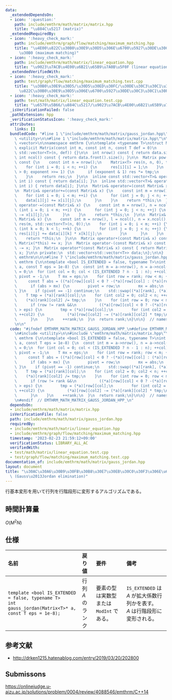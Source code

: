 ```yaml
---
data:
  _extendedDependsOn:
  - icon: ':question:'
    path: include/emthrm/math/matrix/matrix.hpp
    title: "\u884C\u5217 (matrix)"
  _extendedRequiredBy:
  - icon: ':heavy_check_mark:'
    path: include/emthrm/graph/flow/matching/maximum_matching.hpp
    title: "\u4E00\u822C\u30B0\u30E9\u30D5\u306E\u6700\u5927\u30DE\u30C3\u30C1\u30F3\
      \u30B0 (maximum matching)"
  - icon: ':heavy_check_mark:'
    path: include/emthrm/math/matrix/linear_equation.hpp
    title: "\u9023\u7ACB\u4E00\u6B21\u65B9\u7A0B\u5F0F (linear equation)"
  _extendedVerifiedWith:
  - icon: ':heavy_check_mark:'
    path: test/graph/flow/matching/maximum_matching.test.cpp
    title: "\u30B0\u30E9\u30D5/\u30D5\u30ED\u30FC/\u30DE\u30C3\u30C1\u30F3\u30B0/\u4E00\
      \u822C\u30B0\u30E9\u30D5\u306E\u6700\u5927\u30DE\u30C3\u30C1\u30F3\u30B0"
  - icon: ':heavy_check_mark:'
    path: test/math/matrix/linear_equation.test.cpp
    title: "\u6570\u5B66/\u884C\u5217/\u9023\u7ACB\u4E00\u6B21\u65B9\u7A0B\u5F0F"
  _isVerificationFailed: false
  _pathExtension: hpp
  _verificationStatusIcon: ':heavy_check_mark:'
  attributes:
    links: []
  bundledCode: "#line 1 \"include/emthrm/math/matrix/gauss_jordan.hpp\"\n\n\n\n#include\
    \ <utility>\n\n#line 1 \"include/emthrm/math/matrix/matrix.hpp\"\n\n\n\n#include\
    \ <vector>\n\nnamespace emthrm {\n\ntemplate <typename T>\nstruct Matrix {\n \
    \ explicit Matrix(const int m, const int n, const T def = 0)\n      : data(m,\
    \ std::vector<T>(n, def)) {}\n\n  int nrow() const { return data.size(); }\n \
    \ int ncol() const { return data.front().size(); }\n\n  Matrix pow(long long exponent)\
    \ const {\n    const int n = nrow();\n    Matrix<T> res(n, n, 0), tmp = *this;\n\
    \    for (int i = 0; i < n; ++i) {\n      res[i][i] = 1;\n    }\n    for (; exponent\
    \ > 0; exponent >>= 1) {\n      if (exponent & 1) res *= tmp;\n      tmp *= tmp;\n\
    \    }\n    return res;\n  }\n\n  inline const std::vector<T>& operator[](const\
    \ int i) const { return data[i]; }\n  inline std::vector<T>& operator[](const\
    \ int i) { return data[i]; }\n\n  Matrix& operator=(const Matrix& x) = default;\n\
    \n  Matrix& operator+=(const Matrix& x) {\n    const int m = nrow(), n = ncol();\n\
    \    for (int i = 0; i < m; ++i) {\n      for (int j = 0; j < n; ++j) {\n    \
    \    data[i][j] += x[i][j];\n      }\n    }\n    return *this;\n  }\n\n  Matrix&\
    \ operator-=(const Matrix& x) {\n    const int m = nrow(), n = ncol();\n    for\
    \ (int i = 0; i < m; ++i) {\n      for (int j = 0; j < n; ++j) {\n        data[i][j]\
    \ -= x[i][j];\n      }\n    }\n    return *this;\n  }\n\n  Matrix& operator*=(const\
    \ Matrix& x) {\n    const int m = nrow(), l = ncol(), n = x.ncol();\n    std::vector<std::vector<T>>\
    \ res(m, std::vector<T>(n, 0));\n    for (int i = 0; i < m; ++i) {\n      for\
    \ (int k = 0; k < l; ++k) {\n        for (int j = 0; j < n; ++j) {\n         \
    \ res[i][j] += data[i][k] * x[k][j];\n        }\n      }\n    }\n    data.swap(res);\n\
    \    return *this;\n  }\n\n  Matrix operator+(const Matrix& x) const { return\
    \ Matrix(*this) += x; }\n  Matrix operator-(const Matrix& x) const { return Matrix(*this)\
    \ -= x; }\n  Matrix operator*(const Matrix& x) const { return Matrix(*this) *=\
    \ x; }\n\n private:\n  std::vector<std::vector<T>> data;\n};\n\n}  // namespace\
    \ emthrm\n\n\n#line 7 \"include/emthrm/math/matrix/gauss_jordan.hpp\"\n\nnamespace\
    \ emthrm {\n\ntemplate <bool IS_EXTENDED = false, typename T>\nint gauss_jordan(Matrix<T>*\
    \ a, const T eps = 1e-8) {\n  const int m = a->nrow(), n = a->ncol();\n  int rank\
    \ = 0;\n  for (int col = 0; col < (IS_EXTENDED ? n - 1 : n); ++col) {\n    int\
    \ pivot = -1;\n    T mx = eps;\n    for (int row = rank; row < m; ++row) {\n \
    \     const T abs = ((*a)[row][col] < 0 ? -(*a)[row][col] : (*a)[row][col]);\n\
    \      if (abs > mx) {\n        pivot = row;\n        mx = abs;\n      }\n   \
    \ }\n    if (pivot == -1) continue;\n    std::swap((*a)[rank], (*a)[pivot]);\n\
    \    T tmp = (*a)[rank][col];\n    for (int col2 = 0; col2 < n; ++col2) {\n  \
    \    (*a)[rank][col2] /= tmp;\n    }\n    for (int row = 0; row < m; ++row) {\n\
    \      if (row != rank &&\n          ((*a)[row][col] < 0 ? -(*a)[row][col] : (*a)[row][col])\
    \ > eps) {\n        tmp = (*a)[row][col];\n        for (int col2 = 0; col2 < n;\
    \ ++col2) {\n          (*a)[row][col2] -= (*a)[rank][col2] * tmp;\n        }\n\
    \      }\n    }\n    ++rank;\n  }\n  return rank;\n}\n\n}  // namespace emthrm\n\
    \n\n"
  code: "#ifndef EMTHRM_MATH_MATRIX_GAUSS_JORDAN_HPP_\n#define EMTHRM_MATH_MATRIX_GAUSS_JORDAN_HPP_\n\
    \n#include <utility>\n\n#include \"emthrm/math/matrix/matrix.hpp\"\n\nnamespace\
    \ emthrm {\n\ntemplate <bool IS_EXTENDED = false, typename T>\nint gauss_jordan(Matrix<T>*\
    \ a, const T eps = 1e-8) {\n  const int m = a->nrow(), n = a->ncol();\n  int rank\
    \ = 0;\n  for (int col = 0; col < (IS_EXTENDED ? n - 1 : n); ++col) {\n    int\
    \ pivot = -1;\n    T mx = eps;\n    for (int row = rank; row < m; ++row) {\n \
    \     const T abs = ((*a)[row][col] < 0 ? -(*a)[row][col] : (*a)[row][col]);\n\
    \      if (abs > mx) {\n        pivot = row;\n        mx = abs;\n      }\n   \
    \ }\n    if (pivot == -1) continue;\n    std::swap((*a)[rank], (*a)[pivot]);\n\
    \    T tmp = (*a)[rank][col];\n    for (int col2 = 0; col2 < n; ++col2) {\n  \
    \    (*a)[rank][col2] /= tmp;\n    }\n    for (int row = 0; row < m; ++row) {\n\
    \      if (row != rank &&\n          ((*a)[row][col] < 0 ? -(*a)[row][col] : (*a)[row][col])\
    \ > eps) {\n        tmp = (*a)[row][col];\n        for (int col2 = 0; col2 < n;\
    \ ++col2) {\n          (*a)[row][col2] -= (*a)[rank][col2] * tmp;\n        }\n\
    \      }\n    }\n    ++rank;\n  }\n  return rank;\n}\n\n}  // namespace emthrm\n\
    \n#endif  // EMTHRM_MATH_MATRIX_GAUSS_JORDAN_HPP_\n"
  dependsOn:
  - include/emthrm/math/matrix/matrix.hpp
  isVerificationFile: false
  path: include/emthrm/math/matrix/gauss_jordan.hpp
  requiredBy:
  - include/emthrm/math/matrix/linear_equation.hpp
  - include/emthrm/graph/flow/matching/maximum_matching.hpp
  timestamp: '2023-02-23 21:59:12+09:00'
  verificationStatus: LIBRARY_ALL_AC
  verifiedWith:
  - test/math/matrix/linear_equation.test.cpp
  - test/graph/flow/matching/maximum_matching.test.cpp
documentation_of: include/emthrm/math/matrix/gauss_jordan.hpp
layout: document
title: "\u30AC\u30A6\u30B9\u30FB\u30B8\u30E7\u30EB\u30C0\u30F3\u306E\u6D88\u53BB\u6CD5\
  \ (Gauss\u2013Jordan elimination)"
---
```


行基本変形を用いて行列を行階段形に変形するアルゴリズムである。


## 時間計算量

$O(M^2 N)$


## 仕様

|名前|戻り値|要件|備考|
|:--|:--|:--|:--|
|`template <bool IS_EXTENDED = false, typename T>`<br>`int gauss_jordan(Matrix<T>* a, const T eps = 1e-8);`|行列 $A$ のランク|要素の型は実数型または `ModInt` である。|`IS_EXTENDED` は $A$ が拡大係数行列かを表す。<br>$A$ は行階段形に変形される。|


## 参考文献

- http://drken1215.hatenablog.com/entry/2019/03/20/202800


## Submissons

https://onlinejudge.u-aizu.ac.jp/solutions/problem/0004/review/4088546/emthrm/C++14
